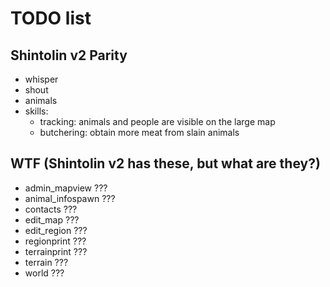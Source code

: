# TODO list

## Shintolin v2 Parity

* whisper
* shout
* animals
* skills:
  * tracking: animals and people are visible on the large map
  * butchering: obtain more meat from slain animals

## WTF (Shintolin v2 has these, but what are they?)

* admin_mapview ???
* animal_infospawn ???
* contacts ???
* edit_map ???
* edit_region ???
* regionprint ???
* terrainprint ???
* terrain ???
* world ???
